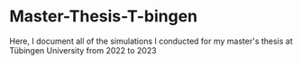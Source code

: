 # Master-Thesis-T-bingen
Here, I document all of the simulations I conducted for my master's thesis at Tübingen University from 2022 to 2023
